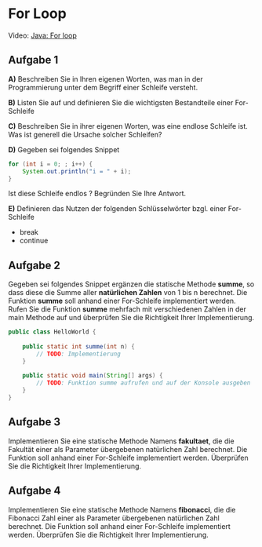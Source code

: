 # For Loop

Video: [Java: For loop](https://www.youtube.com/watch?v=odYJFC6EDUU)

## Aufgabe 1
**A)** Beschreiben Sie in Ihren eigenen Worten, was man in der Programmierung
unter dem Begriff einer Schleife versteht.

**B)** Listen Sie auf und definieren Sie die wichtigsten Bestandteile einer
For-Schleife

**C)** Beschreiben Sie in ihrer eigenen Worten, was eine endlose Schleife ist. Was
ist generell die Ursache solcher Schleifen?

**D)** Gegeben sei folgendes Snippet
```java
for (int i = 0; ; i++) {
    System.out.println("i = " + i);
}
```
Ist diese Schleife endlos ? Begründen Sie Ihre Antwort.

**E)** Definieren das Nutzen der folgenden Schlüsselwörter bzgl. einer For-Schleife
- break
- continue

## Aufgabe 2
Gegeben sei folgendes Snippet ergänzen die statische Methode **summe**, so dass
diese die Summe aller **natürlichen Zahlen** von 1 bis n berechnet. Die Funktion
**summe** soll anhand einer For-Schleife implementiert werden.
Rufen Sie die Funktion **summe** mehrfach mit verschiedenen Zahlen in der main
Methode auf und überprüfen Sie die Richtigkeit Ihrer Implementierung.
```java
public class HelloWorld {
    
    public static int summe(int n) {
        // TODO: Implementierung
    }
    
    public static void main(String[] args) {
        // TODO: Funktion summe aufrufen und auf der Konsole ausgeben
    }
}
```

## Aufgabe 3
Implementieren Sie eine statische Methode Namens **fakultaet**, die die Fakultät einer
als Parameter übergebenen natürlichen Zahl berechnet. Die Funktion soll anhand
einer For-Schleife implementiert werden.
Überprüfen Sie die Richtigkeit Ihrer Implementierung.

## Aufgabe 4
Implementieren Sie eine statische Methode Namens **fibonacci**, die die Fibonacci
Zahl einer als Parameter übergebenen natürlichen Zahl berechnet. Die Funktion soll
anhand einer For-Schleife implementiert werden.
Überprüfen Sie die Richtigkeit Ihrer Implementierung.